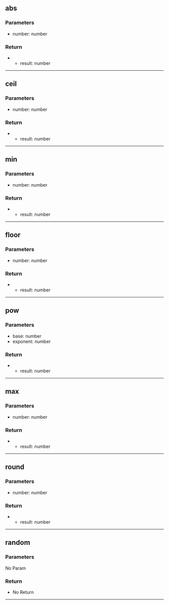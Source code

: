 ## abs
### Parameters
- number: number

### Return
- - result: number

--------------------------------------------
## ceil
### Parameters
- number: number

### Return
- - result: number

--------------------------------------------
## min
### Parameters
- number: number

### Return
- - result: number

--------------------------------------------
## floor
### Parameters
- number: number

### Return
- - result: number

--------------------------------------------
## pow
### Parameters
- base: number
- exponent: number

### Return
- - result: number

--------------------------------------------
## max
### Parameters
- number: number

### Return
- - result: number

--------------------------------------------
## round
### Parameters
- number: number

### Return
- - result: number

--------------------------------------------
## random
### Parameters
No Param
### Return
- No Return
--------------------------------------------
